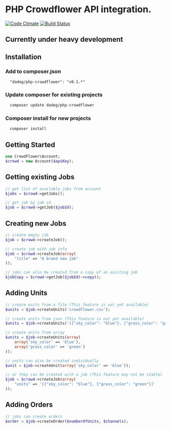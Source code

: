 # PHP Crowdflower API integration.
[![Code Climate](https://codeclimate.com/github/dadeg/php-crowdflower.png)](https://codeclimate.com/github/dadeg/php-crowdflower)
[![Build Status](https://travis-ci.org/dadeg/php-crowdflower.svg?branch=master)](https://travis-ci.org/dadeg/php-crowdflower)
## Currently under heavy development

## Installation
### Add to composer.json
```
  "dadeg/php-crowdflower": "v0.1.*"
```

### Update composer for existing projects
```bash
  composer update dadeg/php-crowdflower
```

### Composer install for new projects
```bash
  composer install
```

## Getting Started
```php
use CrowdFlower\Account;
$crowd = new Account($apiKey);
```

## Getting existing Jobs
```php
// get list of available jobs from account
$jobs = $crowd->getJobs();

// get job by job id
$job = $crowd->getJob($jobId);
```

## Creating new Jobs
```php
// create empty job
$job = $crowd->createJob();

// create job with job info
$job = $crowd->createJob(array(
    "title" => "A brand new job"
));

// jobs can also be created from a copy of an existing job
$jobCopy = $crowd->getJob($jobId)->copy();
```

## Adding Units
```php
// create units from a file (This feature is not yet available)
$units = $job->createUnits('crowdflower.csv');

// create units from json (This feature is not yet available)
$units = $job->createUnits('[{"sky_color": "blue"}, {"grass_color": "green"}]');

// create units from array
$units = $job->createUnits(array(
    array('sky_color' => 'blue'),
    array('grass_color' => 'green')
));

// units can also be created individually
$unit = $job->createUnit(array('sky_color' => 'blue'));

// or they can be created with a job (This feature may not be stable)
$job = $crowd->createJob(array(
    "units" => '[{"sky_color": "blue"}, {"grass_color": "green"}]'
));
```

## Adding Orders
```php
// jobs can create orders
$order = $job->createOrder($numberOfUnits, $channels);
```
